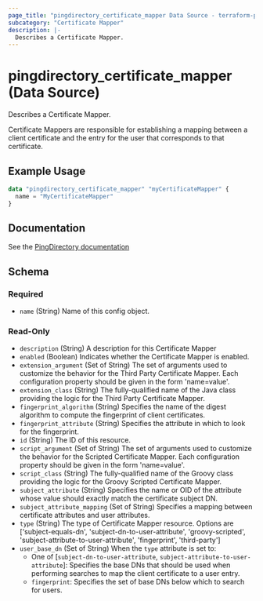```yaml
---
page_title: "pingdirectory_certificate_mapper Data Source - terraform-provider-pingdirectory"
subcategory: "Certificate Mapper"
description: |-
  Describes a Certificate Mapper.
---
```


# pingdirectory_certificate_mapper (Data Source)

Describes a Certificate Mapper.

Certificate Mappers are responsible for establishing a mapping between a client certificate and the entry for the user that corresponds to that certificate.

## Example Usage

```terraform
data "pingdirectory_certificate_mapper" "myCertificateMapper" {
  name = "MyCertificateMapper"
}
```

## Documentation
See the [PingDirectory documentation](https://docs.pingidentity.com/r/en-us/pingdirectory-93/pd_sec_certificate_mapping)

<!-- schema generated by tfplugindocs -->
## Schema

### Required

- `name` (String) Name of this config object.

### Read-Only

- `description` (String) A description for this Certificate Mapper
- `enabled` (Boolean) Indicates whether the Certificate Mapper is enabled.
- `extension_argument` (Set of String) The set of arguments used to customize the behavior for the Third Party Certificate Mapper. Each configuration property should be given in the form 'name=value'.
- `extension_class` (String) The fully-qualified name of the Java class providing the logic for the Third Party Certificate Mapper.
- `fingerprint_algorithm` (String) Specifies the name of the digest algorithm to compute the fingerprint of client certificates.
- `fingerprint_attribute` (String) Specifies the attribute in which to look for the fingerprint.
- `id` (String) The ID of this resource.
- `script_argument` (Set of String) The set of arguments used to customize the behavior for the Scripted Certificate Mapper. Each configuration property should be given in the form 'name=value'.
- `script_class` (String) The fully-qualified name of the Groovy class providing the logic for the Groovy Scripted Certificate Mapper.
- `subject_attribute` (String) Specifies the name or OID of the attribute whose value should exactly match the certificate subject DN.
- `subject_attribute_mapping` (Set of String) Specifies a mapping between certificate attributes and user attributes.
- `type` (String) The type of Certificate Mapper resource. Options are ['subject-equals-dn', 'subject-dn-to-user-attribute', 'groovy-scripted', 'subject-attribute-to-user-attribute', 'fingerprint', 'third-party']
- `user_base_dn` (Set of String) When the `type` attribute is set to:
  - One of [`subject-dn-to-user-attribute`, `subject-attribute-to-user-attribute`]: Specifies the base DNs that should be used when performing searches to map the client certificate to a user entry.
  - `fingerprint`: Specifies the set of base DNs below which to search for users.

